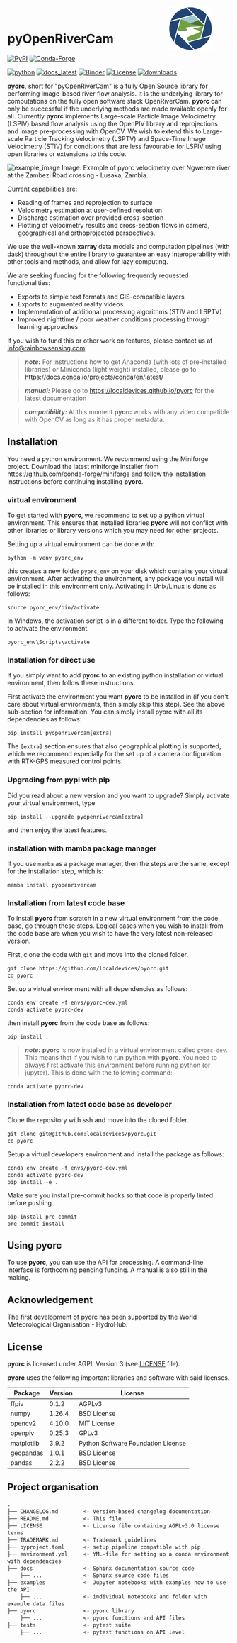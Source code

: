 <figure>
    <img src="https://raw.githubusercontent.com/localdevices/pyorc/main/docs/_static/orc_logo_color.svg"
width=100 align="right">
</figure>
<br>

# pyOpenRiverCam

[![PyPI](https://badge.fury.io/py/pyopenrivercam.svg)](https://pypi.org/project/pyopenrivercam)
[![Conda-Forge](https://anaconda.org/conda-forge/pyopenrivercam/badges/version.svg)](https://anaconda.org/conda-forge/pyopenrivercam)

[//]: # ([![codecov]&#40;https://codecov.io/gh/localdevices/pyorc/branch/main/graph/badge.svg?token=0740LBNK6J&#41;]&#40;https://codecov.io/gh/localdevices/pyorc&#41;)
[//]: # (Remove codecov badge because codecov is not tracking our coverage properly)
[![python](https://img.shields.io/pypi/pyversions/pyopenrivercam?color=%2376519B)](https://pypi.org/project/pyopenrivercam/)
[![docs_latest](https://img.shields.io/badge/docs-latest-brightgreen.svg)](https://localdevices.github.io/pyorc/latest)
[![Binder](https://mybinder.org/badge_logo.svg)](https://mybinder.org/v2/gh/localdevices/pyorc.git/main?labpath=examples)
[![License](https://img.shields.io/github/license/localdevices/pyorc?style=flat)](https://github.com/localdevices/pyorc/blob/main/LICENSE)
[![downloads](https://img.shields.io/pypi/dm/pyopenrivercam)](https://pypi.org/project/pyopenrivercam/)

**pyorc**, short for "pyOpenRiverCam" is a fully Open Source library for performing image-based river flow analysis. It is the underlying library for
computations on the fully open software stack OpenRiverCam. **pyorc** can only be successful if the underlying methods
are made available openly for all. Currently **pyorc** implements Large-scale Particle Image Velocimetry (LSPIV) based
flow analysis using the OpenPIV library and reprojections and image pre-processing with OpenCV. We wish to extend this
to Large-scale Particle Tracking Velocimetry (LSPTV) and Space-Time Image Velocimetry (STIV) for conditions that are less favourable for LSPIV using open
libraries or extensions to this code.

![example_image](https://raw.githubusercontent.com/localdevices/pyorc/main/docs/ngwerere.jpg)
Image: Example of pyorc velocimetry over Ngwerere river at the Zambezi Road crossing - Lusaka, Zambia.

Current capabilities are:
* Reading of frames and reprojection to surface
* Velocimetry estimation at user-defined resolution
* Discharge estimation over provided cross-section
* Plotting of velocimetry results and cross-section flows in camera, geographical and orthoprojected perspectives.

We use the well-known **xarray** data models and computation pipelines (with dask) throughout the entire library to
guarantee an easy interoperability with other tools and methods, and allow for lazy computing.

We are seeking funding for the following frequently requested functionalities:
* Exports to simple text formats and GIS-compatible layers
* Exports to augmented reality videos
* Implementation of additional processing algorithms (STIV and LSPTV)
* Improved nighttime / poor weather conditions processing through learning approaches

If you wish to fund this or other work on features, please contact us at info@rainbowsensing.com.

> **_note:_**  For instructions how to get Anaconda (with lots of pre-installed libraries) or Miniconda (light weight) installed, please go to https://docs.conda.io/projects/conda/en/latest/

> **_manual:_** Please go to https://localdevices.github.io/pyorc for the latest documentation

> **_compatibility:_** At this moment **pyorc** works with any video compatible with OpenCV as long as it has proper metadata.

## Installation
You need a python environment. We recommend using the Miniforge project. Download
the latest miniforge installer from https://github.com/conda-forge/miniforge and follow the installation instructions
before continuing installing **pyorc**.

### virtual environment
To get started with **pyorc**, we recommend to set up a python virtual environment. This ensures that installed libraries
**pyorc** will not conflict with other libraries or library versions which you may need for other projects.

Setting up a virtual environment can be done with:
```shell
python -m venv pyorc_env
```
this creates a new folder `pyorc_env` on your disk which contains your virtual environment.
After activating the environment, any package you install will be installed in this environment only.
Activating in Unix/Linux is done as follows:

```shell
source pyorc_env/bin/activate
```
In Windows, the activation script is in a different folder. Type the following to activate the environment.
```shell
pyorc_env\Scripts\activate
```

### Installation for direct use

If you simply want to add **pyorc** to an existing python installation or virtual environment, then follow these
instructions.

First activate the environment you want **pyorc** to be installed in (if you don't care about virtual environments, then
simply skip this step). See the above sub-section for information. You can simply install pyorc with all its
dependencies as follows:

```shell
pip install pyopenrivercam[extra]
```
The `[extra]` section ensures that also geographical plotting is supported, which we recommend especially for the
set up of a camera configuration with RTK-GPS measured control points.

### Upgrading from pypi with pip

Did you read about a new version and you want to upgrade? Simply activate your virtual environment, type

```shell
pip install --upgrade pyopenrivercam[extra]
```

and then enjoy the latest features.

### installation with mamba package manager

If you use `mamba` as a package manager, then the steps are the same, except for the installation step, which is:

```shell
mamba install pyopenrivercam
```

### Installation from latest code base

To install **pyorc** from scratch in a new virtual environment from the code base, go through these steps. Logical cases
when you wish to install from the code base are when you wish to have the very latest non-released version.

First, clone the code with `git` and move into the cloned folder.

```
git clone https://github.com/localdevices/pyorc.git
cd pyorc
```

Set up a virtual environment with all dependencies as follows:
```
conda env create -f envs/pyorc-dev.yml
conda activate pyorc-dev
```
then install **pyorc** from the code base as follows:
```
pip install .
```
> **_note:_** **pyorc** is now installed in a virtual environment called `pyorc-dev`. This means that if you wish to run
python with **pyorc**. You need to always first activate this environment before running python (or jupyter). This is
done with the following command:
```
conda activate pyorc-dev
```
### Installation from latest code base as developer

Clone the repository with ssh and move into the cloned folder.

```
git clone git@github.com:localdevices/pyorc.git
cd pyorc
```

Setup a virtual developers environment and install the package as follows:
```
conda env create -f envs/pyorc-dev.yml
conda activate pyorc-dev
pip install -e .
```

Make sure you install pre-commit hooks so that code is properly linted before pushing.
```
pip install pre-commit
pre-commit install
```

## Using pyorc
To use **pyorc**, you can use the API for processing. A command-line interface is forthcoming pending funding.
A manual is also still in the making.

## Acknowledgement
The first development of pyorc has been supported by the World Meteorological Organisation - HydroHub.

## License
**pyorc** is licensed under AGPL Version 3 (see [LICENSE](./LICENSE) file).

**pyorc** uses the following important libraries and software with said licenses.

| Package    | Version | License                            |
|------------|---------|------------------------------------|
| ffpiv      | 0.1.2   | AGPLv3                             |
| numpy      | 1.26.4  | BSD License                        |
| opencv2    | 4.10.0  | MIT License                        |
| openpiv    | 0.25.3  | GPLv3                              |
| matplotlib | 3.9.2   | Python Software Foundation License |
| geopandas  | 1.0.1   | BSD License                        |
| pandas     | 2.2.2   | BSD License                        |

Project organisation
--------------------

    .
    ├── CHANGELOG.md        <- Version-based changelog documentation
    ├── README.md           <- This file
    ├── LICENSE             <- License file containing AGPLv3.0 license terms
    ├── TRADEMARK.md        <- Trademark guidelines
    ├── pyproject.toml      <- setup pipeline compatible with pip
    ├── environment.yml     <- YML-file for setting up a conda environment with dependencies
    ├── docs                <- Sphinx documentation source code
        ├── ...             <- Sphinx source code files
    ├── examples            <- Jupyter notebooks with examples how to use the API
        ├── ...             <- individual notebooks and folder with example data files
    ├── pyorc               <- pyorc library
        ├── ...             <- pyorc functions and API files
    ├── tests               <- pytest suite
        ├── ...             <- pytest functions on API level
